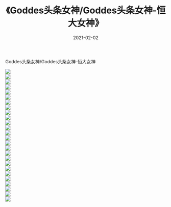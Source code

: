 ﻿---
layout: post
title:  《Goddes头条女神/Goddes头条女神-恒大女神》
date:   2021-02-02
img: http://img.660000.xyz/Sharelink/网络美图/2021/Goddes头条女神/Goddes头条女神-恒大女神/000.jpg
categories: [美女, 清纯, 唯美]
---

Goddes头条女神/Goddes头条女神-恒大女神

 ![](http://img.660000.xyz/Sharelink/网络美图/2021/Goddes头条女神/Goddes头条女神-恒大女神/001.jpg) <br>![](http://img.660000.xyz/Sharelink/网络美图/2021/Goddes头条女神/Goddes头条女神-恒大女神/002.jpg) <br>![](http://img.660000.xyz/Sharelink/网络美图/2021/Goddes头条女神/Goddes头条女神-恒大女神/003.jpg) <br>![](http://img.660000.xyz/Sharelink/网络美图/2021/Goddes头条女神/Goddes头条女神-恒大女神/004.jpg) <br>![](http://img.660000.xyz/Sharelink/网络美图/2021/Goddes头条女神/Goddes头条女神-恒大女神/005.jpg) <br>![](http://img.660000.xyz/Sharelink/网络美图/2021/Goddes头条女神/Goddes头条女神-恒大女神/006.jpg) <br>![](http://img.660000.xyz/Sharelink/网络美图/2021/Goddes头条女神/Goddes头条女神-恒大女神/007.jpg) <br>![](http://img.660000.xyz/Sharelink/网络美图/2021/Goddes头条女神/Goddes头条女神-恒大女神/008.jpg) <br>![](http://img.660000.xyz/Sharelink/网络美图/2021/Goddes头条女神/Goddes头条女神-恒大女神/009.jpg) <br>![](http://img.660000.xyz/Sharelink/网络美图/2021/Goddes头条女神/Goddes头条女神-恒大女神/010.jpg) <br>![](http://img.660000.xyz/Sharelink/网络美图/2021/Goddes头条女神/Goddes头条女神-恒大女神/011.jpg) <br>![](http://img.660000.xyz/Sharelink/网络美图/2021/Goddes头条女神/Goddes头条女神-恒大女神/012.jpg) <br>![](http://img.660000.xyz/Sharelink/网络美图/2021/Goddes头条女神/Goddes头条女神-恒大女神/013.jpg) <br>![](http://img.660000.xyz/Sharelink/网络美图/2021/Goddes头条女神/Goddes头条女神-恒大女神/014.jpg) <br>![](http://img.660000.xyz/Sharelink/网络美图/2021/Goddes头条女神/Goddes头条女神-恒大女神/015.jpg) <br>![](http://img.660000.xyz/Sharelink/网络美图/2021/Goddes头条女神/Goddes头条女神-恒大女神/016.jpg) <br>![](http://img.660000.xyz/Sharelink/网络美图/2021/Goddes头条女神/Goddes头条女神-恒大女神/017.jpg) <br>![](http://img.660000.xyz/Sharelink/网络美图/2021/Goddes头条女神/Goddes头条女神-恒大女神/018.jpg) <br>![](http://img.660000.xyz/Sharelink/网络美图/2021/Goddes头条女神/Goddes头条女神-恒大女神/019.jpg) <br>![](http://img.660000.xyz/Sharelink/网络美图/2021/Goddes头条女神/Goddes头条女神-恒大女神/020.jpg) <br>![](http://img.660000.xyz/Sharelink/网络美图/2021/Goddes头条女神/Goddes头条女神-恒大女神/021.jpg) <br>![](http://img.660000.xyz/Sharelink/网络美图/2021/Goddes头条女神/Goddes头条女神-恒大女神/022.jpg) <br>![](http://img.660000.xyz/Sharelink/网络美图/2021/Goddes头条女神/Goddes头条女神-恒大女神/023.jpg) <br>![](http://img.660000.xyz/Sharelink/网络美图/2021/Goddes头条女神/Goddes头条女神-恒大女神/024.jpg) <br>![](http://img.660000.xyz/Sharelink/网络美图/2021/Goddes头条女神/Goddes头条女神-恒大女神/025.jpg) <br>![](http://img.660000.xyz/Sharelink/网络美图/2021/Goddes头条女神/Goddes头条女神-恒大女神/026.jpg) <br>